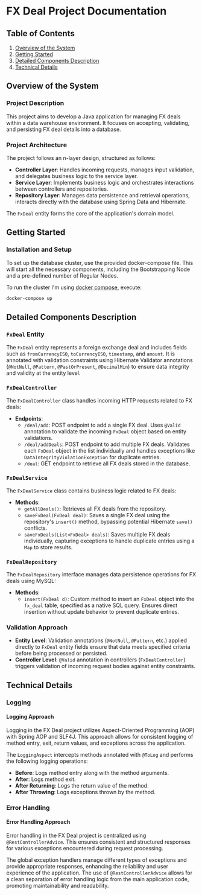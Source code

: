 # FX Deal Project Documentation

## Table of Contents
1. [Overview of the System](#overview-of-the-system)
2. [Getting Started](#getting-started)
3. [Detailed Components Description](#detailed-components-description)
4. [Technical Details](#technical-details)

## Overview of the System
### Project Description

This project aims to develop a Java application for managing FX deals within a data warehouse environment. It focuses on accepting, validating, and persisting FX deal details into a database.

### Project Architecture

The project follows an n-layer design, structured as follows:

- **Controller Layer**: Handles incoming requests, manages input validation, and delegates business logic to the service layer.
- **Service Layer**: Implements business logic and orchestrates interactions between controllers and repositories.
- **Repository Layer**: Manages data persistence and retrieval operations, interacts directly with the database using Spring Data and Hibernate.

The `FxDeal` entity forms the core of the application's domain model.

## Getting Started
### Installation and Setup
To set up the database cluster, use the provided docker-compose file. This will start all the necessary components, including the Bootstrapping Node and a pre-defined number of Regular Nodes.

To run the cluster I'm using [docker compose](Final/docker-compose.yml), execute:
```bash
docker-compose up
```

## Detailed Components Description

### `FxDeal` Entity

The `FxDeal` entity represents a foreign exchange deal and includes fields such as `fromCurrencyISO`, `toCurrencyISO`, `timestamp`, and `amount`. It is annotated with validation constraints using Hibernate Validator annotations (`@NotNull`, `@Pattern`, `@PastOrPresent`, `@DecimalMin`) to ensure data integrity and validity at the entity level.

### `FxDealController`

The `FxDealController` class handles incoming HTTP requests related to FX deals:

- **Endpoints**:
    - `/deal/add`: POST endpoint to add a single FX deal. Uses `@Valid` annotation to validate the incoming `FxDeal` object based on entity validations.
    - `/deal/addDeals`: POST endpoint to add multiple FX deals. Validates each `FxDeal` object in the list individually and handles exceptions like `DataIntegrityViolationException` for duplicate entries.
    - `/deal`: GET endpoint to retrieve all FX deals stored in the database.

### `FxDealService`

The `FxDealService` class contains business logic related to FX deals:

- **Methods**:
    - `getAllDeals()`: Retrieves all FX deals from the repository.
    - `saveFxDeal(FxDeal deal)`: Saves a single FX deal using the repository's `insert()` method, bypassing potential Hibernate `save()` conflicts.
    - `saveFxDeals(List<FxDeal> deals)`: Saves multiple FX deals individually, capturing exceptions to handle duplicate entries using a `Map` to store results.

### `FxDealRepository`

The `FxDealRepository` interface manages data persistence operations for FX deals using MySQL:

- **Methods**:
    - `insert(FxDeal d)`: Custom method to insert an `FxDeal` object into the `fx_deal` table, specified as a native SQL query. Ensures direct insertion without update behavior to prevent duplicate entries.
### Validation Approach

- **Entity Level**: Validation annotations (`@NotNull`, `@Pattern`, etc.) applied directly to `FxDeal` entity fields ensure that data meets specified criteria before being processed or persisted.
- **Controller Level**: `@Valid` annotation in controllers (`FxDealController`) triggers validation of incoming request bodies against entity constraints.

## Technical Details

### Logging

#### Logging Approach

Logging in the FX Deal project utilizes Aspect-Oriented Programming (AOP) with Spring AOP and SLF4J. This approach allows for consistent logging of method entry, exit, return values, and exceptions across the application.

The `LoggingAspect` intercepts methods annotated with `@ToLog` and performs the following logging operations:
- **Before**: Logs method entry along with the method arguments.
- **After**: Logs method exit.
- **After Returning**: Logs the return value of the method.
- **After Throwing**: Logs exceptions thrown by the method.

### Error Handling

#### Error Handling Approach

Error handling in the FX Deal project is centralized using `@RestControllerAdvice`. This ensures consistent and structured responses for various exceptions encountered during request processing.

The global exception handlers manage different types of exceptions and provide appropriate responses, enhancing the reliability and user experience of the application. The use of `@RestControllerAdvice` allows for a clean separation of error handling logic from the main application code, promoting maintainability and readability.